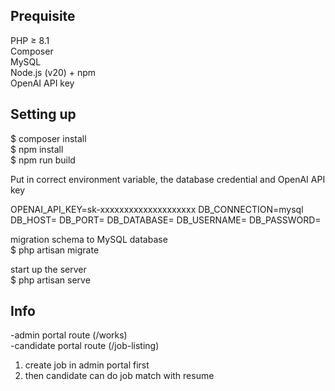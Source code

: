 ## Prequisite

PHP ≥ 8.1  
Composer  
MySQL  
Node.js (v20) + npm  
OpenAI API key  

## Setting up

$ composer install  
$ npm install  
$ npm run build  
  
Put in correct environment variable, the database credential and OpenAI API key  

OPENAI_API_KEY=sk-xxxxxxxxxxxxxxxxxxxx
DB_CONNECTION=mysql
DB_HOST=
DB_PORT=
DB_DATABASE=
DB_USERNAME=
DB_PASSWORD=
  
migration schema to MySQL database  
$ php artisan migrate  

start up the server  
$ php artisan serve  

## Info

-admin portal route (/works)  
-candidate portal route (/job-listing)  

1. create job in admin portal first
2. then candidate can do job match with resume
